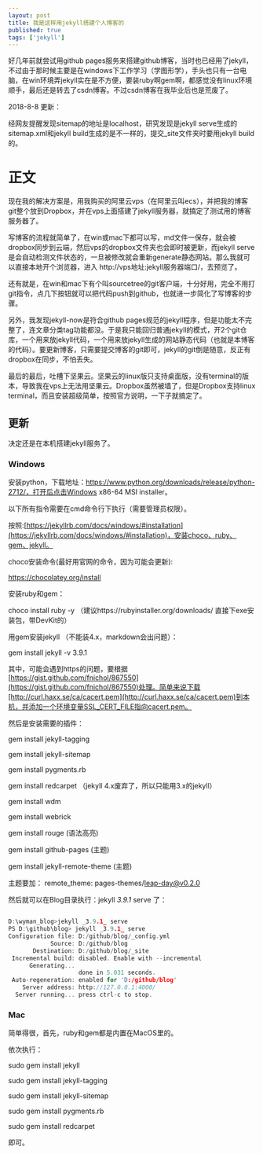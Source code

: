 ```yaml
---
layout: post
title: 我是这样用jekyll搭建个人博客的
published: true
tags: ['jekyll']
---
```


好几年前就尝试用github pages服务来搭建github博客，当时也已经用了jekyll，不过由于那时候主要是在windows下工作学习（学图形学），手头也只有一台电脑，在win环境弄jekyll实在是不方便，要装ruby啊gem啊，都感觉没有linux环境顺手，最后还是转去了csdn博客。不过csdn博客在我毕业后也是荒废了。

<!--more-->

2018-8-8 更新：

经网友提醒发现sitemap的地址是localhost，研究发现是jekyll serve生成的sitemap.xml和jekyll build生成的是不一样的，提交_site文件夹时要用jekyll build的。

# 正文

现在我的解决方案是，用我购买的阿里云vps（在阿里云叫ecs），并把我的博客git整个放到Dropbox，并在vps上面搭建了jekyll服务器，就搞定了测试用的博客服务器了。

写博客的流程就简单了，在win或mac下都可以写，md文件一保存，就会被dropbox同步到云端，然后vps的dropbox文件夹也会即时被更新，而jekyll serve是会自动检测文件状态的，一旦被修改就会重新generate静态网站。那么我就可以直接本地开个浏览器，进入 http://vps地址:jekyll服务器端口/，去预览了。

还有就是，在win和mac下有个叫sourcetree的git客户端，十分好用，完全不用打git指令，点几下按钮就可以把代码push到github，也就进一步简化了写博客的步骤。

另外，我发现jekyll-now是符合github pages规范的jekyll程序，但是功能太不完整了，连文章分类tag功能都没。于是我只能回归普通jekyll的模式，开2个git仓库，一个用来放jekyll代码，一个用来放jekyll生成的网站静态代码（也就是本博客的代码）。要更新博客，只需要提交博客的git即可，jekyll的git倒是随意，反正有dropbox在同步，不怕丢失。

最后的最后，吐槽下坚果云。坚果云的linux版只支持桌面版，没有terminal的版本，导致我在vps上无法用坚果云。Dropbox虽然被墙了，但是Dropbox支持linux terminal，而且安装超级简单，按照官方说明，一下子就搞定了。



## 更新

决定还是在本机搭建jekyll服务了。

### Windows

安装python，下载地址：https://www.python.org/downloads/release/python-2712/，打开后点击Windows x86-64 MSI installer。



以下所有指令需要在cmd命令行下执行（需要管理员权限）。


按照:[https://jekyllrb.com/docs/windows/#installation](https://jekyllrb.com/docs/windows/#installation)，安装choco、ruby、gem、jekyll。

choco安装命令(最好用官网的命令，因为可能会更新):

https://chocolatey.org/install

安装ruby和gem：

choco install ruby -y （建议https://rubyinstaller.org/downloads/ 直接下exe安装包，带DevKit的）

用gem安装jekyll （不能装4.x，markdown会出问题）：

gem install jekyll -v 3.9.1


其中，可能会遇到https的问题，要根据[https://gist.github.com/fnichol/867550](https://gist.github.com/fnichol/867550)处理。简单来说下载[http://curl.haxx.se/ca/cacert.pem](http://curl.haxx.se/ca/cacert.pem)到本机，并添加一个环境变量SSL_CERT_FILE指向cacert.pem。


然后是安装需要的插件：


gem install jekyll-tagging

gem install jekyll-sitemap

gem install pygments.rb

gem install redcarpet （jekyll 4.x废弃了，所以只能用3.x的jekyll）

gem install wdm

gem install webrick

gem install rouge (语法高亮)

gem install github-pages  (主题)

gem install jekyll-remote-theme  (主题)

主题要加：
remote_theme: pages-themes/leap-day@v0.2.0


然后就可以在Blog目录执行：jekyll _3.9.1_ serve 了：


```c

D:\wyman_blog>jekyll _3.9.1_ serve
PS D:\github\blog> jekyll _3.9.1_ serve
Configuration file: D:/github/blog/_config.yml
            Source: D:/github/blog
       Destination: D:/github/blog/_site
 Incremental build: disabled. Enable with --incremental
      Generating...
                    done in 5.031 seconds.
 Auto-regeneration: enabled for 'D:/github/blog'
    Server address: http://127.0.0.1:4000/
  Server running... press ctrl-c to stop.

```


### Mac

简单得很，首先，ruby和gem都是内置在MacOS里的。

依次执行：


sudo gem install jekyll

sudo gem install jekyll-tagging

sudo gem install jekyll-sitemap

sudo gem install pygments.rb

sudo gem install redcarpet

即可。